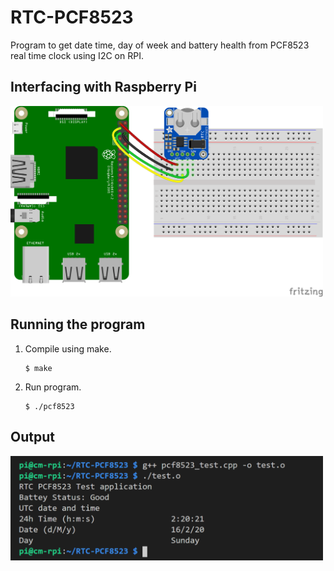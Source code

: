# RTC-PCF8523
Program to get date time, day of week and battery health from PCF8523 real time clock using I2C on RPI.

## Interfacing with Raspberry Pi
<img src="/images/connections.png" alt="Schematic" width="500">

## Running the program
1. Compile using make.
   ```console
   $ make
   ```
2. Run program.
   ```console
   $ ./pcf8523
   ```

## Output
<img src="/images/console_output.png" alt="Console Output" width="500">
